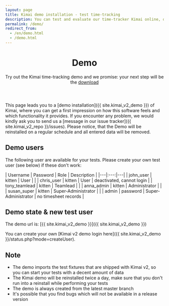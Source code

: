 ```yaml
---
layout: page
title: Kimai demo installation - test time-tracking
description: You can test and evaluate our time-tracker Kimai online, directly from our page.
permalink: /demo/
redirect_from:
  - /en/demo.html
  - /demo.html
---
```


<header class="major">
	<h1>Demo</h1>
    <p>
    Try out the Kimai time-tracking demo and we promise: your next step will be the <a href="{{ site.download_url }}">download</a> 
    </p>
</header>

This page leads you to a [demo installation]({{ site.kimai_v2_demo }}) of Kimai, where you can get a first
impression on how this software feels and which functionality it provides.
If you encounter any problem, we would kindly ask you to send us a [message in our issue tracker]({{ site.kimai_v2_repo }}/issues).
Please notice, that the Demo will be reinstalled on a regular schedule and all entered data will be removed.

## Demo users

The following user are available for your tests. Please create your own test user (see below) if these don't work:

| Username | Password | Role | Description |
|---|:---:|---|
| john_user | kitten | User | |
| chris_user | kitten | User | deactivated, cannot login |
| tony_teamlead | kitten | Teamlead | |
| anna_admin | kitten | Administrator | |
| susan_super | kitten | Super-Administrator | |
| admin | password | Super-Administrator | no timesheet records |

## Demo state & new test user

The demo url is: [{{ site.kimai_v2_demo }}]({{ site.kimai_v2_demo }})

<script src="https://demo-v2.kimai.org/status.php"></script>

You can create your own [Kimai v2 demo login here]({{ site.kimai_v2_demo }}/status.php?mode=createUser).

## Note

- The demo imports the test fixtures that are shipped with Kimai v2, so you can start your tests with a decent amount of data 
- The Kimai demo will be reinstalled twice a day, make sure that you don't run into a reinstall while performing your tests
- The demo is always created from the latest master branch
- It's possible that you find bugs which will not be available in a release version
